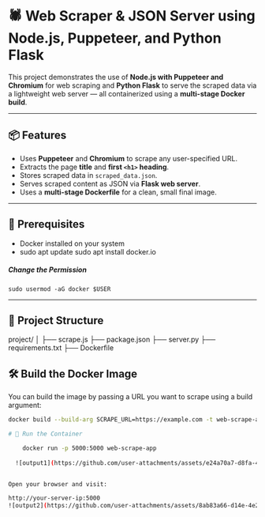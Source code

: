 # 🕷️ Web Scraper & JSON Server using Node.js, Puppeteer, and Python Flask

This project demonstrates the use of **Node.js with Puppeteer and Chromium** for web scraping and **Python Flask** to serve the scraped data via a lightweight web server — all containerized using a **multi-stage Docker build**.

---

## 📦 Features

- Uses **Puppeteer** and **Chromium** to scrape any user-specified URL.
- Extracts the page **title** and **first `<h1>` heading**.
- Stores scraped data in `scraped_data.json`.
- Serves scraped content as JSON via **Flask web server**.
- Uses a **multi-stage Dockerfile** for a clean, small final image.

---


## 🧰 Prerequisites

- Docker installed on your system
-  sudo apt update
    sudo apt install docker.io

##### Change the Permission
    sudo usermod -aG docker $USER


---
## 📁 Project Structure
project/
│
├── scrape.js
├── package.json
├── server.py
├── requirements.txt
├── Dockerfile


## 🛠️ Build the Docker Image

You can build the image by passing a URL you want to scrape using a build argument:

```bash
docker build --build-arg SCRAPE_URL=https://example.com -t web-scrape-app .

# 🚀 Run the Container

    docker run -p 5000:5000 web-scrape-app
  
  ![output1](https://github.com/user-attachments/assets/e24a70a7-d8fa-4d7d-a796-b39a366fc855)


Open your browser and visit:

http://your-server-ip:5000
![output2](https://github.com/user-attachments/assets/8ab83a66-d14e-4e26-9f6d-e3cb65d424e3)
